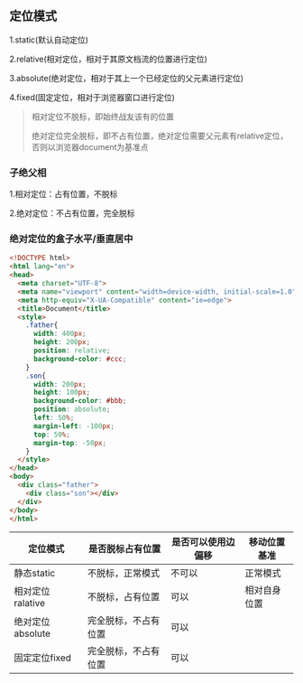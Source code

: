 ## 定位模式

1.static(默认自动定位)

2.relative(相对定位，相对于其原文档流的位置进行定位)

3.absolute(绝对定位，相对于其上一个已经定位的父元素进行定位)

4.fixed(固定定位，相对于浏览器窗口进行定位)

> 相对定位不脱标，即始终战友该有的位置
>
> 绝对定位完全脱标，即不占有位置，绝对定位需要父元素有relative定位，否则以浏览器document为基准点



### 子绝父相

1.相对定位：占有位置，不脱标

2.绝对定位：不占有位置，完全脱标



### 绝对定位的盒子水平/垂直居中

```html
<!DOCTYPE html>
<html lang="en">
<head>
  <meta charset="UTF-8">
  <meta name="viewport" content="width=device-width, initial-scale=1.0">
  <meta http-equiv="X-UA-Compatible" content="ie=edge">
  <title>Document</title>
  <style>
    .father{
      width: 400px;
      height: 200px;
      position: relative;
      background-color: #ccc;
    }
    .son{
      width: 200px;
      height: 100px;
      background-color: #bbb;
      position: absolute;
      left: 50%;
      margin-left: -100px;
      top: 50%;
      margin-top: -50px;
    }
  </style>
</head>
<body>
  <div class="father">
    <div class="son"></div>
  </div>
</body>
</html>
```

| **定位模式**     | **是否脱标占有位置** | **是否可以使用边偏移** | **移动位置基准** |
| ---------------- | -------------------- | ---------------------- | ---------------- |
| 静态static       | 不脱标，正常模式     | 不可以                 | 正常模式         |
| 相对定位ralative | 不脱标，占有位置     | 可以                   | 相对自身位置     |
| 绝对定位absolute | 完全脱标，不占有位置 | 可以                   |                  |
| 固定定位fixed    | 完全脱标，不占有位置 | 可以                   |                  |

